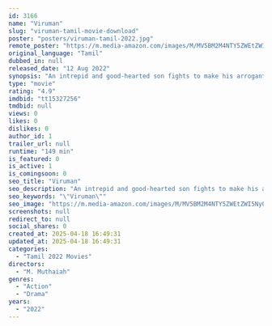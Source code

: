 ```yaml
---
id: 3166
name: "Viruman"
slug: "viruman-tamil-movie-download"
poster: "posters/viruman-tamil-2022.jpg"
remote_poster: "https://m.media-amazon.com/images/M/MV5BM2M4NTY5ZWEtZWI5Ny00MTlkLWIwZDctYzE4N2Y4NTBmYzllXkEyXkFqcGc@._V1_SX300.jpg"
original_language: "Tamil"
dubbed_in: null
released_date: "12 Aug 2022"
synopsis: "An intrepid and good-hearted son fights to make his arrogant father pay the price for his sins, which includes his mother's death, and save his brothers from the man's grip."
type: "movie"
rating: "4.9"
imdbid: "tt15327256"
tmdbid: null
views: 0
likes: 0
dislikes: 0
author_id: 1
trailer_url: null
runtime: "149 min"
is_featured: 0
is_active: 1
is_comingsoon: 0
seo_title: "Viruman"
seo_description: "An intrepid and good-hearted son fights to make his arrogant father pay the price for his sins, which includes his mother's death, and save his brothers from the man's grip."
seo_keywords: "\"Viruman\""
seo_image: "https://m.media-amazon.com/images/M/MV5BM2M4NTY5ZWEtZWI5Ny00MTlkLWIwZDctYzE4N2Y4NTBmYzllXkEyXkFqcGc@._V1_SX300.jpg"
screenshots: null
redirect_to: null
social_shares: 0
created_at: 2025-04-18 16:49:31
updated_at: 2025-04-18 16:49:31
categories:
  - "Tamil 2022 Movies"
directors:
  - "M. Muthaiah"
genres:
  - "Action"
  - "Drama"
years:
  - "2022"
---
```


